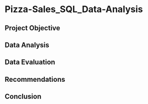 # Pizza-Sales_SQL_Data-Analysis
## Project Objective
## Data Analysis
## Data Evaluation
## Recommendations
## Conclusion
